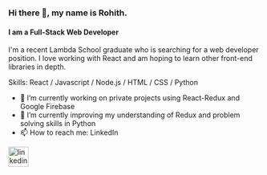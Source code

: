 ### Hi there 👋, my name is Rohith.
#### I am a Full-Stack Web Developer
I'm a recent Lambda School graduate who is searching for a web developer position.  I love working with React and am hoping to learn other front-end libraries in depth.    

Skills: React / Javascript / Node.js / HTML / CSS / Python

- 🔭 I’m currently working on private projects using React-Redux and Google Firebase 
- 🌱 I’m currently improving my understanding of Redux and problem solving skills in Python   
- 📫 How to reach me: LinkedIn 


[<img src='https://cdn.jsdelivr.net/npm/simple-icons@3.0.1/icons/linkedin.svg' alt='linkedin' height='40'>](https://www.linkedin.com/in/rohithsachdeva/)  

